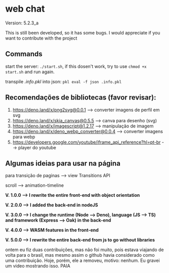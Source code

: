﻿# web chat

Version: 5.2.3_a

This is still been developed, so it has some bugs. I would appreciate if you want to contribute with the project

## Commands

start the server: `./start.sh`, if this dosen't work, try to use `chmod +x start.sh` and run again.

transpile *.info.pkl* into json: `pkl eval -f json .info.pkl`

## Recomendações de bibliotecas (favor revisar):

1. https://deno.land/x/png2svg@0.0.1 --> converter imagens de perfil em svg
2. https://deno.land/x/skia_canvas@0.5.5 --> canva para desenho (svg)
3. https://deno.land/x/imagescript@1.2.17 --> manipulação de imagem
4. https://deno.land/x/deno_webp_converter@0.0.4 --> converter imagens para webp
5. https://developers.google.com/youtube/iframe_api_reference?hl=pt-br --> player do youtube

## Algumas ideias para usar na página

para transição de paginas --> view Transitions API

scroll --> animation-timeline

**V. 1.0.0 --> I rewrite the entire front-end with object orientation**

**V. 2.0.0 --> I added the back-end in nodeJS**

**V. 3.0.0 --> I change the runtime (Node --> Deno), language (JS --> TS) and framework (Express --> Oak) in the back-end**

**V. 4.0.0 --> WASM features in the front-end**

**V. 5.0.0 --> I rewrite the entire back-end from js to go without libraries**

ontem eu fiz duas contribuições, mas não foi muito, pois estava viajando de volta para o brasil, mas mesmo assim o github havia considerado como uma contribuição. Hoje, porém, ele a removeu, motivo: nenhum. Eu gravei um video mostrando isso. PAIA
